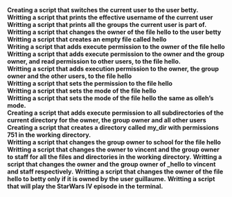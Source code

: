 **Creating a script that switches the current user to the user betty.**<br>
**Writting a script that prints the effective username of the current user**<br>
**Writting a script that prints all the groups the current user is part of.**<br>
**Writting a script that changes the owner of the file hello to the user betty**<br>
**Writting a script that creates an empty file called hello**<br>
**Writing a script that adds execute permission to the owner of the file hello**<br>
**Writting a script that adds execute permission to the owner and the group owner, and read permission to other users, to the file hello.**<br>
**Writting a script that adds execution permission to the owner, the group owner and the other users, to the file hello**<br>
**Writting a script that sets the permission to the file hello**<br>
**Writting a script that sets the mode of the file hello**<br>
**Writting a script that sets the mode of the file hello the same as olleh’s mode.**<br>
**Creating a script that adds execute permission to all subdirectories of the current directory for the owner, the group owner and all other users**<br>
**Creating a script that creates a directory called my_dir with permissions 751 in the working directory.**<br>
**Writting a script that changes the group owner to school for the file hello**
**Writting a script that changes the owner to vincent and the group owner to staff for all the files and directories in the working directory.**
**Writting a script that changes the owner and the group owner of _hello to vincent and staff respectively.**
**Writting a script that changes the owner of the file hello to betty only if it is owned by the user guillaume.**
**Writting a script that will play the StarWars IV episode in the terminal.**
